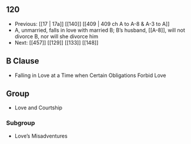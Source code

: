 ## 120
- Previous: [[17 | 17a]] [[140]] [[409 | 409 ch A to A-8 &amp; A-3 to A]] 
- A, unmarried, falls in love with married B; B’s husband, [[A-8]], will not divorce B, nor will she divorce him
- Next: [[457]] [[129]] [[133]] [[148]] 

## B Clause
- Falling in Love at a Time when Certain Obligations Forbid Love

## Group
- Love and Courtship

### Subgroup
- Love’s Misadventures


